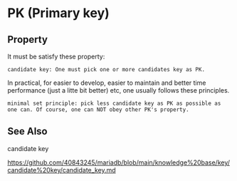 # PK (Primary key)
## Property
It must be satisfy these property:

    candidate key: One must pick one or more candidates key as PK.

In practical, for easier to develop, easier to maintain and better time performance (just a litte bit better) etc, one usually follows these principles.

    minimal set principle: pick less candidate key as PK as possible as one can. Of course, one can NOT obey other PK's property.

## See Also
candidate key

https://github.com/40843245/mariadb/blob/main/knowledge%20base/key/candidate%20key/candidate_key.md
